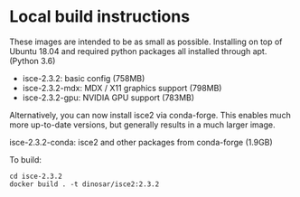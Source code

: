 # Local build instructions

These images are intended to be as small as possible. Installing on top of Ubuntu 18.04 and required python packages all installed through apt. (Python 3.6)

* isce-2.3.2: basic config (758MB)
* isce-2.3.2-mdx: MDX / X11 graphics support (798MB)
* isce-2.3.2-gpu: NVIDIA GPU support (783MB)

Alternatively, you can now install isce2 via conda-forge. This enables much more up-to-date versions, but generally results in a much larger image.

isce-2.3.2-conda: isce2 and other packages from conda-forge (1.9GB)


To build:
```
cd isce-2.3.2
docker build . -t dinosar/isce2:2.3.2
```
